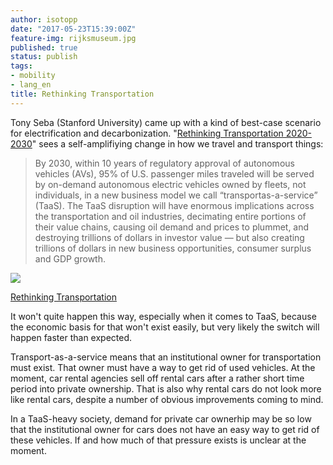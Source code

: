 ```yaml
---
author: isotopp
date: "2017-05-23T15:39:00Z"
feature-img: rijksmuseum.jpg
published: true
status: publish
tags:
- mobility
- lang_en
title: Rethinking Transportation
---
```

Tony Seba (Stanford University) came up with a kind of best-case scenario
for electrification and decarbonization.
"[Rethinking Transportation 2020-2030](http://www.ourenergypolicy.org/rethinking-transportation-2020-2030-the-disruption-of-transportation-and-the-collapse-of-the-internal-combustion-vehicle-and-oil-industries/)"
sees a self-amplifiying change in how we travel and transport things:

> By 2030, within 10 years of regulatory approval of autonomous vehicles
> (AVs), 95% of U.S. passenger miles traveled will be served by on-demand
> autonomous electric vehicles owned by fleets, not individuals, in a new
> business model we call “transportas-a-service” (TaaS). The TaaS disruption
> will have enormous implications across the transportation and oil
> industries, decimating entire portions of their value chains, causing oil
> demand and prices to plummet, and destroying trillions of dollars in
> investor value — but also creating trillions of dollars in new business
> opportunities, consumer surplus and GDP growth.

[![](https://blog.koehntopp.info/uploads/2017/05/rethinkx.jpg)](http://www.ourenergypolicy.org/rethinking-transportation-2020-2030-the-disruption-of-transportation-and-the-collapse-of-the-internal-combustion-vehicle-and-oil-industries/)

[Rethinking Transportation](http://www.ourenergypolicy.org/rethinking-transportation-2020-2030-the-disruption-of-transportation-and-the-collapse-of-the-internal-combustion-vehicle-and-oil-industries/)

It won't quite happen this way, especially when it comes to TaaS, because
the economic basis for that won't exist easily, but very likely the switch
will happen faster than expected.

Transport-as-a-service means that an institutional owner for transportation
must exist. That owner must have a way to get rid of used vehicles. At the
moment, car rental agencies sell off rental cars after a rather short time
period into private ownership. That is also why rental cars do not look more
like rental cars, despite a number of obvious improvements coming to mind.

In a TaaS-heavy society, demand for private car ownerhip may be so low that
the institutional owner for cars does not have an easy way to get rid of
these vehicles. If and how much of that pressure exists is unclear at the
moment.
